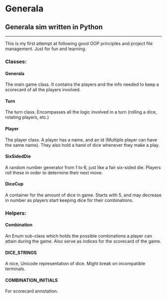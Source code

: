 # Generala

## Generala sim written in Python
---

This is my first attempt at following good OOP principles and project file management. Just for fun and learning.

### Classes:

#### Generala
The main game class. It contains the players and the info needed to keep a scorecard of all the players involved.

#### Turn
The turn class. Encompasses all the logic involved in a turn (rolling a dice, rotating players, etc.)

#### Player
The player class. A player has a name, and an id (Multiple player can have the same name). They also hold a hand of dice whenever they make a play.

#### SixSidedDie
A random number generator from 1 to 6, just like a fair six-sided die. Players roll these in order to determine their next move.

#### DiceCup
A container for the amount of dice in game. Starts with 5, and may decrease in number as players start keeping dice for their combinations.

### Helpers:

#### Combination
An Enum sub-class which holds the possible combinations a player can attain during the game. Also serve as indices for the scorecard of the game.

#### DICE_STRINGS
A nice, Unicode representation of dice. Might break on incompatible terminals.

#### COMBINATION_INITIALS
For scorecard annotation.
